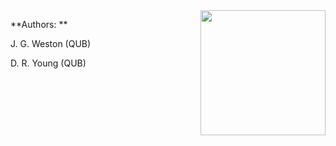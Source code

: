 <img align="right" width="200" src="https://blogs.qub.ac.uk/dipsa/wp-content/uploads/sites/14/2022/07/QUB-logo.png" />

**Authors: **

J. G. Weston (QUB)

D. R. Young (QUB)
